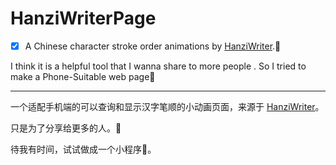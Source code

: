 # HanziWriterPage
- [x] A   Chinese character stroke order animations by  [HanziWriter](https://chanind.github.io/hanzi-writer/).:rocket:

I think it is a  helpful  tool  that  I wanna share to more people .
So I tried to make a Phone-Suitable web page:dog:

-----

一个适配手机端的可以查询和显示汉字笔顺的小动画页面，来源于 [HanziWriter](https://chanind.github.io/hanzi-writer/)。

只是为了分享给更多的人。:sunflower:

待我有时间，试试做成一个小程序:electric_plug:。